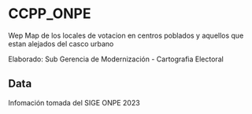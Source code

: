# CCPP_ONPE
Wep Map de los locales de votacion en centros poblados y aquellos que estan alejados del casco urbano

Elaborado: Sub Gerencia de Modernización - Cartografia Electoral

##  Data
Infomación tomada del SIGE ONPE 2023
